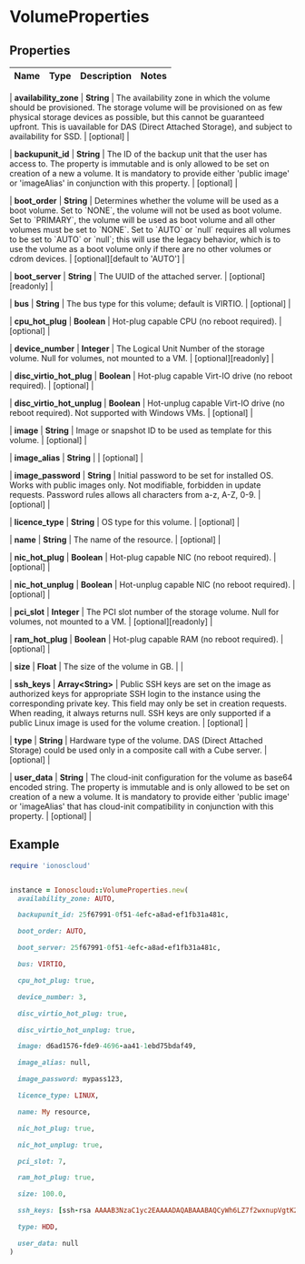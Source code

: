 # VolumeProperties

## Properties

| Name | Type | Description | Notes |
| ---- | ---- | ----------- | ----- |

| **availability_zone** | **String** | The availability zone in which the volume should be provisioned. The storage volume will be provisioned on as few physical storage devices as possible, but this cannot be guaranteed upfront. This is uavailable for DAS (Direct Attached Storage), and subject to availability for SSD. | [optional] |

| **backupunit_id** | **String** | The ID of the backup unit that the user has access to. The property is immutable and is only allowed to be set on creation of a new a volume. It is mandatory to provide either &#39;public image&#39; or &#39;imageAlias&#39; in conjunction with this property. | [optional] |

| **boot_order** | **String** | Determines whether the volume will be used as a boot volume. Set to &#x60;NONE&#x60;, the volume will not be used as boot volume. Set to &#x60;PRIMARY&#x60;, the volume will be used as boot volume and all other volumes must be set to &#x60;NONE&#x60;. Set to &#x60;AUTO&#x60; or &#x60;null&#x60; requires all volumes to be set to &#x60;AUTO&#x60; or &#x60;null&#x60;; this will use the legacy behavior, which is to use the volume as a boot volume only if there are no other volumes or cdrom devices. | [optional][default to &#39;AUTO&#39;] |

| **boot_server** | **String** | The UUID of the attached server. | [optional][readonly] |

| **bus** | **String** | The bus type for this volume; default is VIRTIO. | [optional] |

| **cpu_hot_plug** | **Boolean** | Hot-plug capable CPU (no reboot required). | [optional] |

| **device_number** | **Integer** | The Logical Unit Number of the storage volume. Null for volumes, not mounted to a VM. | [optional][readonly] |

| **disc_virtio_hot_plug** | **Boolean** | Hot-plug capable Virt-IO drive (no reboot required). | [optional] |

| **disc_virtio_hot_unplug** | **Boolean** | Hot-unplug capable Virt-IO drive (no reboot required). Not supported with Windows VMs. | [optional] |

| **image** | **String** | Image or snapshot ID to be used as template for this volume. | [optional] |

| **image_alias** | **String** |  | [optional] |

| **image_password** | **String** | Initial password to be set for installed OS. Works with public images only. Not modifiable, forbidden in update requests. Password rules allows all characters from a-z, A-Z, 0-9. | [optional] |

| **licence_type** | **String** | OS type for this volume. | [optional] |

| **name** | **String** | The name of the  resource. | [optional] |

| **nic_hot_plug** | **Boolean** | Hot-plug capable NIC (no reboot required). | [optional] |

| **nic_hot_unplug** | **Boolean** | Hot-unplug capable NIC (no reboot required). | [optional] |

| **pci_slot** | **Integer** | The PCI slot number of the storage volume. Null for volumes, not mounted to a VM. | [optional][readonly] |

| **ram_hot_plug** | **Boolean** | Hot-plug capable RAM (no reboot required). | [optional] |

| **size** | **Float** | The size of the volume in GB. |  |

| **ssh_keys** | **Array&lt;String&gt;** | Public SSH keys are set on the image as authorized keys for appropriate SSH login to the instance using the corresponding private key. This field may only be set in creation requests. When reading, it always returns null. SSH keys are only supported if a public Linux image is used for the volume creation. | [optional] |

| **type** | **String** | Hardware type of the volume. DAS (Direct Attached Storage) could be used only in a composite call with a Cube server. | [optional] |

| **user_data** | **String** | The cloud-init configuration for the volume as base64 encoded string. The property is immutable and is only allowed to be set on creation of a new a volume. It is mandatory to provide either &#39;public image&#39; or &#39;imageAlias&#39; that has cloud-init compatibility in conjunction with this property. | [optional] |

## Example

```ruby
require 'ionoscloud'


instance = Ionoscloud::VolumeProperties.new(
  availability_zone: AUTO,

  backupunit_id: 25f67991-0f51-4efc-a8ad-ef1fb31a481c,

  boot_order: AUTO,

  boot_server: 25f67991-0f51-4efc-a8ad-ef1fb31a481c,

  bus: VIRTIO,

  cpu_hot_plug: true,

  device_number: 3,

  disc_virtio_hot_plug: true,

  disc_virtio_hot_unplug: true,

  image: d6ad1576-fde9-4696-aa41-1ebd75bdaf49,

  image_alias: null,

  image_password: mypass123,

  licence_type: LINUX,

  name: My resource,

  nic_hot_plug: true,

  nic_hot_unplug: true,

  pci_slot: 7,

  ram_hot_plug: true,

  size: 100.0,

  ssh_keys: [ssh-rsa AAAAB3NzaC1yc2EAAAADAQABAAABAQCyWh6LZ7f2wxnupVgtK2096bc69Vv9uT2A58lwN3ol0A6mxqlT0f4M1NbarVUxa+MVdxBLud5PvlkbYc9mY91OyzLGZMfVWvhAYz/tJSsDtsgRUl0GFVv332zDWk0i+mAVy0N408OORm5XqV6zvIDaiB/jopyjemUp2rnP7pXU4+98ilZw6ef9DF9y4YZ64mchL5//rcrGm1Lff3pC75X/polGONHeG6m4Vs8eIu+0epJ4PJBxO+rwRYp1zMnn90UCk21KvTcYops2cte7ouXQwkGUq3vmXxnSdvuivK/4JNoFQBsaGV974hDmloS5LOvSJjKpXs8Ed437ln712345, ssh-rsa AAAAB3NzaC1yc2EAAAADAQABAAABAQCyWh6LZ7f2wxnupVgtK2096bc69Vv9uT2A58lwN3ol0A6mxqlT0f4M1NbarVUxa+MVdxBLud5PvlkbYc9mY91OyzLGZMfVWvhAYz/tJSsDtsgRUl0GFVv332zDWk0i+mAVy0N408OORm5XqV6zvIDaiB/jopyjemUp2rnP7pXU4+98ilZw6ef9DF9y4YZ64mchL5//rcrGm1Lff3pC75X/polGONHeG6m4Vs8eIu+0epJ4PJBxO+rwRYp1zMnn90UCk21KvTcYops2cte7ouXQwkGUq3vmXxnSdvuivK/asdfghjkjhyutry545tgvbn76e4rf43],

  type: HDD,

  user_data: null
)
```


